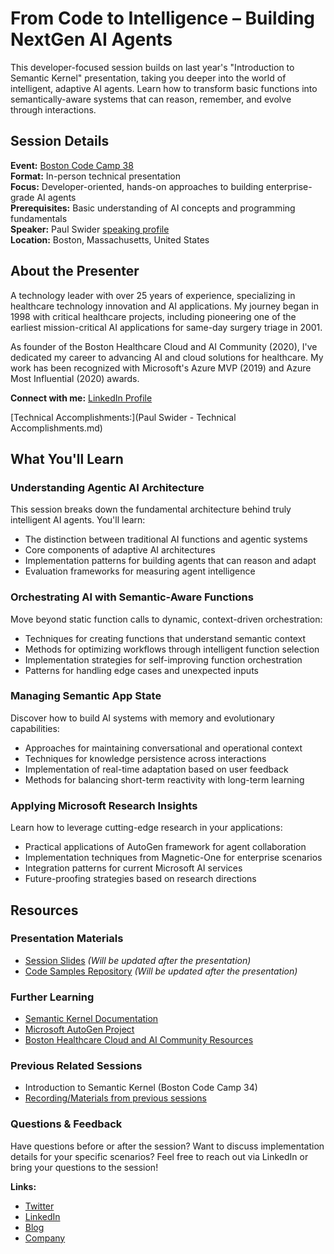 # From Code to Intelligence – Building NextGen AI Agents

This developer-focused session builds on last year's "Introduction to Semantic Kernel" presentation, taking you deeper into the world of intelligent, adaptive AI agents. Learn how to transform basic functions into semantically-aware systems that can reason, remember, and evolve through interactions.

## Session Details
**Event:** [Boston Code Camp 38](https://www.bostoncodecamp.com/CC38/info)  
**Format:** In-person technical presentation  
**Focus:** Developer-oriented, hands-on approaches to building enterprise-grade AI agents  
**Prerequisites:** Basic understanding of AI concepts and programming fundamentals  
**Speaker:** Paul Swider [speaking profile](https://sessionize.com/pswider/)  
**Location:** Boston, Massachusetts, United States



## About the Presenter

A technology leader with over 25 years of experience, specializing in healthcare technology innovation and AI applications. My journey began in 1998 with critical healthcare projects, including pioneering one of the earliest mission-critical AI applications for same-day surgery triage in 2001.

As founder of the Boston Healthcare Cloud and AI Community (2020), I've dedicated my career to advancing AI and cloud solutions for healthcare. My work has been recognized with Microsoft's Azure MVP (2019) and Azure Most Influential (2020) awards.

**Connect with me:** [LinkedIn Profile](https://www.linkedin.com/in/yourprofile)

[Technical Accomplishments:](Paul Swider - Technical Accomplishments.md)



## What You'll Learn

### Understanding Agentic AI Architecture

This session breaks down the fundamental architecture behind truly intelligent AI agents. You'll learn:

- The distinction between traditional AI functions and agentic systems
- Core components of adaptive AI architectures
- Implementation patterns for building agents that can reason and adapt
- Evaluation frameworks for measuring agent intelligence

### Orchestrating AI with Semantic-Aware Functions

Move beyond static function calls to dynamic, context-driven orchestration:

- Techniques for creating functions that understand semantic context
- Methods for optimizing workflows through intelligent function selection
- Implementation strategies for self-improving function orchestration
- Patterns for handling edge cases and unexpected inputs

### Managing Semantic App State

Discover how to build AI systems with memory and evolutionary capabilities:

- Approaches for maintaining conversational and operational context
- Techniques for knowledge persistence across interactions
- Implementation of real-time adaptation based on user feedback
- Methods for balancing short-term reactivity with long-term learning

### Applying Microsoft Research Insights

Learn how to leverage cutting-edge research in your applications:

- Practical applications of AutoGen framework for agent collaboration
- Implementation techniques from Magnetic-One for enterprise scenarios
- Integration patterns for current Microsoft AI services
- Future-proofing strategies based on research directions



## Resources

### Presentation Materials

- [Session Slides](https://www.perplexity.ai/search/i-am-presenting-this-session-f-zZfGywHHTn.03fBmpjfbQg#) *(Will be updated after the presentation)*
- [Code Samples Repository](https://www.perplexity.ai/search/i-am-presenting-this-session-f-zZfGywHHTn.03fBmpjfbQg#) *(Will be updated after the presentation)*

### Further Learning

- [Semantic Kernel Documentation](https://learn.microsoft.com/en-us/semantic-kernel/overview/)
- [Microsoft AutoGen Project](https://microsoft.github.io/autogen/)
- [Boston Healthcare Cloud and AI Community Resources](https://www.perplexity.ai/search/i-am-presenting-this-session-f-zZfGywHHTn.03fBmpjfbQg#)

### Previous Related Sessions

- Introduction to Semantic Kernel (Boston Code Camp 34)
- [Recording/Materials from previous sessions](https://www.perplexity.ai/search/i-am-presenting-this-session-f-zZfGywHHTn.03fBmpjfbQg#)

### Questions & Feedback

Have questions before or after the session? Want to discuss implementation details for your specific scenarios? Feel free to reach out via LinkedIn or bring your questions to the session!

**Links:**

- [Twitter](https://www.twitter.com/pswider)
- [LinkedIn](https://www.linkedin.com/in/pswider)
- [Blog](https://www.paulswider.com)
- [Company](https://www.realactivity.com)